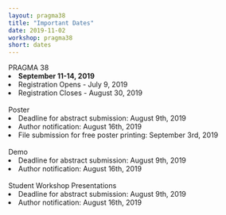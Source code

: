 ```yaml
---
layout: pragma38
title: "Important Dates"
date: 2019-11-02
workshop: pragma38
short: dates
---
```


<div class="border38">PRAGMA 38 </div>

<li><strong>September 11-14, 2019</strong></li>
<li>Registration Opens - July 9, 2019</li>
<li>Registration Closes - August 30, 2019</li><br>

<div class="border38">Poster <!--(Chair: Jason Haga and Wassapon "Boom" Watanakeesuntorn) --></div>
<li>Deadline for abstract submission: August 9th, 2019</li>
<li>Author notification: August 16th, 2019</li>
<li>File submission for free poster printing: September 3rd, 2019</li><br>

<div class="border38">Demo <!--(Chair: Kohei Ichikawa)--> </div>
<li>Deadline for abstract submission: August 9th, 2019</li>
<li>Author notification: August 16th, 2019</li><br>

<div class="border38">Student Workshop Presentations<!--(Chair: Kohei Ichikawa)--> </div>
<li>Deadline for abstract submission: August 9th, 2019</li>
<li>Author notification: August 16th, 2019</li>
